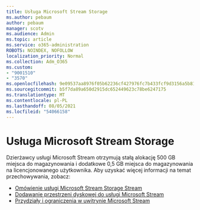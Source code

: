 ```yaml
---
title: Usługa Microsoft Stream Storage
ms.author: pebaum
author: pebaum
manager: scotv
ms.audience: Admin
ms.topic: article
ms.service: o365-administration
ROBOTS: NOINDEX, NOFOLLOW
localization_priority: Normal
ms.collection: Adm_O365
ms.custom:
- "9001510"
- "3570"
ms.openlocfilehash: 9e09537aa8976f05b62236cf427976fc7b433fcf9d3156a5b81009c6b60a0db1
ms.sourcegitcommit: b5f7da89a650d2915dc652449623c78be6247175
ms.translationtype: MT
ms.contentlocale: pl-PL
ms.lasthandoff: 08/05/2021
ms.locfileid: "54066158"
---
```

# <a name="microsoft-stream-storage"></a>Usługa Microsoft Stream Storage

Dzierżawcy usługi Microsoft Stream otrzymują stałą alokację 500 GB miejsca do magazynowania i dodatkowe 0,5 GB miejsca do magazynowania na licencjonowanego użytkownika.
Aby uzyskać więcej informacji na temat przechowywania, zobacz:

- [Omówienie usługi Microsoft Stream Storage Stream](https://docs.microsoft.com/stream/license-overview#storage)
- [Dodawanie przestrzeni dyskowej do usługi Microsoft Stream](https://docs.microsoft.com/stream/storage-add-on)
- [Przydziały i ograniczenia w uwitrynie Microsoft Stream](https://docs.microsoft.com/stream/quotas-and-limitations)
